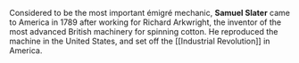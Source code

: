 Considered to be the most important émigré mechanic, **Samuel Slater** came to America in 1789 after working for Richard Arkwright, the inventor of the most advanced British machinery for spinning cotton. He reproduced the machine in the United States, and set off the [[Industrial Revolution]] in America.